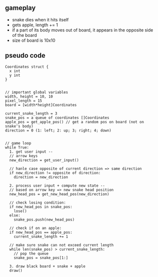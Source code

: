 ## gameplay
- snake dies when it hits itself
- gets apple, length += 1
- if a part of its body moves out of board, it appears in the opposite side of the board
- size of board is 10x10

## pseudo code

```
Coordinates struct {
  x int
  y int
}


// important global variables
width, height = 10, 10
pixel_length = 15
board = [width*height]Coordinates

current_snake_length = 3
snake_pos = a queue of coordinates []Coordinates
apple_pos = get_apple_pos() // get a random pos on board (not on snake's body)
direction = 0 (1: left; 2: up; 3; right; 4; down)


// game loop
while True:
  1. get user input --
  // arrow keys
  new_direction = get_user_input()
  
  // hanle case opposite of current direction => same direction
  if new_direction != opposite of direction:
    direction = new_direction
 
  2. process user input + compute new state --
  // based on arrow key => new snake head position
  new_head_pos = get_new_head_pos(new_direction)
  
  // check losing condition:
  if new_head_pos in snake_pos:
    lose()
  else:
    snake_pos.push(new_head_pos)
    
  // check if on an apple:
  if new_head_pos == apple_pos:
    current_snake_length += 1
  
  // make sure snake can not exceed current length
  while len(snake_pos) > current_snake_length:
    // pop the queue
    snake_pos = snake_pos[1:]
  
  3. draw black board + snake + apple
  draw()
```

